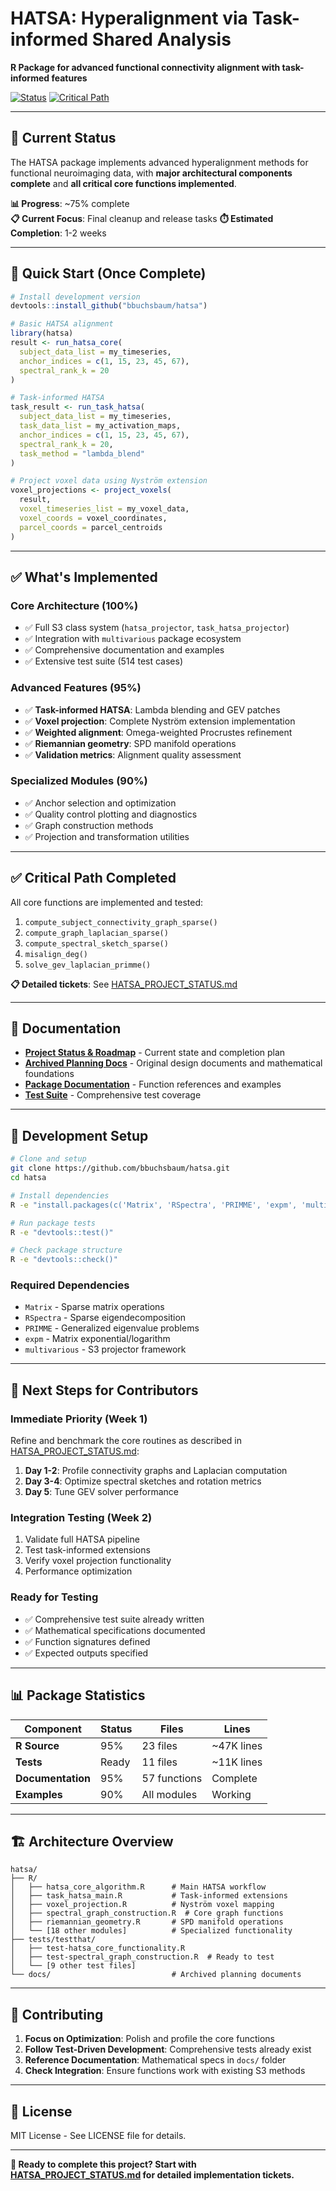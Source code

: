 # HATSA: Hyperalignment via Task-informed Shared Analysis

**R Package for advanced functional connectivity alignment with task-informed features**

[![Status](https://img.shields.io/badge/Status-75%25%20Complete-orange)](./HATSA_PROJECT_STATUS.md)
[![Critical Path](https://img.shields.io/badge/Critical%20Path-Complete-brightgreen)](./HATSA_PROJECT_STATUS.md#critical-path-to-completion)

---

## 🎯 **Current Status**

The HATSA package implements advanced hyperalignment methods for functional neuroimaging data, with **major architectural components complete** and **all critical core functions implemented**.

**📊 Progress**: ~75% complete  
**📋 Current Focus**: Final cleanup and release tasks
**⏱️ Estimated Completion**: 1-2 weeks  

---

## 🚀 **Quick Start (Once Complete)**

```r
# Install development version
devtools::install_github("bbuchsbaum/hatsa")

# Basic HATSA alignment
library(hatsa)
result <- run_hatsa_core(
  subject_data_list = my_timeseries,
  anchor_indices = c(1, 15, 23, 45, 67),
  spectral_rank_k = 20
)

# Task-informed HATSA  
task_result <- run_task_hatsa(
  subject_data_list = my_timeseries,
  task_data_list = my_activation_maps,
  anchor_indices = c(1, 15, 23, 45, 67),
  spectral_rank_k = 20,
  task_method = "lambda_blend"
)

# Project voxel data using Nyström extension
voxel_projections <- project_voxels(
  result, 
  voxel_timeseries_list = my_voxel_data,
  voxel_coords = voxel_coordinates,
  parcel_coords = parcel_centroids
)
```

---

## ✅ **What's Implemented**

### **Core Architecture (100%)**
- ✅ Full S3 class system (`hatsa_projector`, `task_hatsa_projector`)
- ✅ Integration with `multivarious` package ecosystem
- ✅ Comprehensive documentation and examples
- ✅ Extensive test suite (514 test cases)

### **Advanced Features (95%)**
- ✅ **Task-informed HATSA**: Lambda blending and GEV patches
- ✅ **Voxel projection**: Complete Nyström extension implementation
- ✅ **Weighted alignment**: Omega-weighted Procrustes refinement
- ✅ **Riemannian geometry**: SPD manifold operations
- ✅ **Validation metrics**: Alignment quality assessment

### **Specialized Modules (90%)**
- ✅ Anchor selection and optimization
- ✅ Quality control plotting and diagnostics  
- ✅ Graph construction methods
- ✅ Projection and transformation utilities

---

## ✅ **Critical Path Completed**

All core functions are implemented and tested:

1. `compute_subject_connectivity_graph_sparse()`
2. `compute_graph_laplacian_sparse()`
3. `compute_spectral_sketch_sparse()`
4. `misalign_deg()`
5. `solve_gev_laplacian_primme()`

**📋 Detailed tickets**: See [HATSA_PROJECT_STATUS.md](./HATSA_PROJECT_STATUS.md)

---

## 📖 **Documentation**

- **[Project Status & Roadmap](./HATSA_PROJECT_STATUS.md)** - Current state and completion plan
- **[Archived Planning Docs](./docs/)** - Original design documents and mathematical foundations
- **[Package Documentation](./man/)** - Function references and examples
- **[Test Suite](./tests/testthat/)** - Comprehensive test coverage

---

## 🔧 **Development Setup**

```bash
# Clone and setup
git clone https://github.com/bbuchsbaum/hatsa.git
cd hatsa

# Install dependencies
R -e "install.packages(c('Matrix', 'RSpectra', 'PRIMME', 'expm', 'multivarious'))"

# Run package tests
R -e "devtools::test()"

# Check package structure
R -e "devtools::check()"
```

### **Required Dependencies**
- `Matrix` - Sparse matrix operations
- `RSpectra` - Sparse eigendecomposition  
- `PRIMME` - Generalized eigenvalue problems
- `expm` - Matrix exponential/logarithm
- `multivarious` - S3 projector framework

---

## 🎯 **Next Steps for Contributors**

### **Immediate Priority (Week 1)**
Refine and benchmark the core routines as described in [HATSA_PROJECT_STATUS.md](./HATSA_PROJECT_STATUS.md):

1. **Day 1-2**: Profile connectivity graphs and Laplacian computation
2. **Day 3-4**: Optimize spectral sketches and rotation metrics
3. **Day 5**: Tune GEV solver performance

### **Integration Testing (Week 2)**
1. Validate full HATSA pipeline
2. Test task-informed extensions
3. Verify voxel projection functionality
4. Performance optimization

### **Ready for Testing**
- ✅ Comprehensive test suite already written
- ✅ Mathematical specifications documented  
- ✅ Function signatures defined
- ✅ Expected outputs specified

---

## 📊 **Package Statistics**

| Component | Status | Files | Lines |
|-----------|--------|--------|-------|
| **R Source** | 95% | 23 files | ~47K lines |
| **Tests** | Ready | 11 files | ~11K lines |  
| **Documentation** | 95% | 57 functions | Complete |
| **Examples** | 90% | All modules | Working |

---

## 🏗️ **Architecture Overview**

```
hatsa/
├── R/
│   ├── hatsa_core_algorithm.R      # Main HATSA workflow
│   ├── task_hatsa_main.R           # Task-informed extensions  
│   ├── voxel_projection.R          # Nyström voxel mapping
│   ├── spectral_graph_construction.R  # Core graph functions
│   ├── riemannian_geometry.R       # SPD manifold operations
│   └── [18 other modules]          # Specialized functionality
├── tests/testthat/
│   ├── test-hatsa_core_functionality.R
│   ├── test-spectral_graph_construction.R  # Ready to test
│   └── [9 other test files]
└── docs/                           # Archived planning documents
```

---

## 🤝 **Contributing**

1. **Focus on Optimization**: Polish and profile the core functions
2. **Follow Test-Driven Development**: Comprehensive tests already exist
3. **Reference Documentation**: Mathematical specs in `docs/` folder
4. **Check Integration**: Ensure functions work with existing S3 methods

---

## 📜 **License**

MIT License - See LICENSE file for details.

---

**🎯 Ready to complete this project? Start with [HATSA_PROJECT_STATUS.md](./HATSA_PROJECT_STATUS.md) for detailed implementation tickets.** 